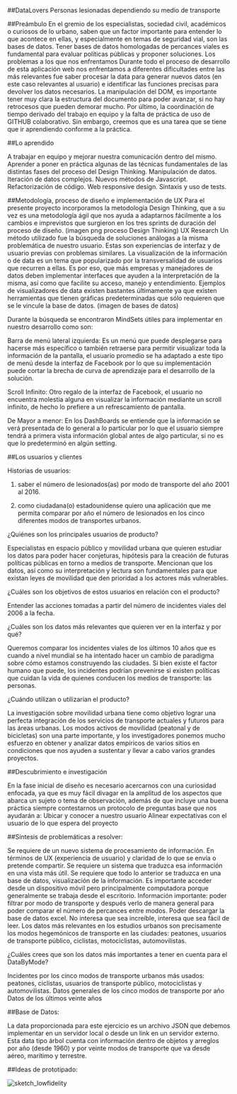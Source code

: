 ##DataLovers Personas lesionadas dependiendo su medio de transporte

##Preámbulo 
En el gremio de los especialistas, sociedad civil, académicos o curiosos de lo urbano, saben que un factor importante para entender lo que acontece en ellas, y especialmente en temas de seguridad vial, son las bases de datos. Tener bases de datos homologadas de percances viales es fundamental para evaluar políticas públicas y proponer soluciones. 
Los problemas a los que nos enfrentamos
Durante todo el proceso de desarrollo de esta aplicación web nos enfrentamos a diferentes dificultades entre las más relevantes fue saber procesar la data para generar nuevos datos (en este caso relevantes al usuario) e identificar las funciones precisas para devolver los datos necesarios.
La manipulación del DOM, es importante tener muy clara la estructura del documento para poder avanzar, si no hay retrocesos que pueden demorar mucho.
Por último, la coordinación de tiempo derivado del trabajo en equipo y la falta de práctica de uso de GITHUB colaborativo. Sin embargo, creemos que es una tarea que se tiene que ir aprendiendo conforme a la práctica.

##Lo aprendido

A trabajar en equipo y mejorar nuestra comunicación dentro del mismo. 
Aprender a poner en práctica algunas de las técnicas fundamentales de las distintas fases del proceso del Design Thinking.
Manipulación de datos.
Iteración de datos complejos.
Nuevos métodos de Javascript.
Refactorización de código.
Web responsive design.
Sintaxis y uso de tests.

##Metodología, proceso de diseño e implementación de UX
Para el presente proyecto incorporamos la metodología Design Thinking, que a su vez es una metodología ágil que nos ayuda a adaptarnos fácilmente a los cambios e imprevistos que surgieron en los tres sprints de duración del proceso de diseño. 
(imagen png proceso Design Thinking)
UX Research
Un método utilizado fue la búsqueda de soluciones análogas a la misma problemática de nuestro usuario. Estas son experiencias de interfaz y de usuario previas con problemas similares. La visualización de la información o de data es un tema que popularizado por la transversalidad de usuarios que recurren a ellas. Es por eso, que más empresas y manejadores de datos deben implementar interfaces que ayuden a la interpretación de la misma, así como que facilite su acceso, manejo y entendimiento. 
Ejemplos de visualizadores de data existen bastantes últimamente ya que existen herramientas que tienen gráficas predeterminadas que sólo requieren que se le vincule la base de datos. 
(imagen de bases de datos)
 
Durante la búsqueda se encontraron MindSets útiles para implementar en nuestro desarrollo como son:

Barra de menú lateral izquierda: Es un menú que puede desplegarse para hacerse más específico o también retraerse para permitir visualizar toda la información de la pantalla, el usuario promedio se ha adaptado a este tipo de menú desde la interfaz de Facebook por lo que su implementación puede cortar la brecha de curva de aprendizaje para el desarrollo de la solución.

Scroll Infinito: Otro regalo de la interfaz de Facebook, el usuario no encuentra molestia alguna en visualizar la información mediante un scroll infinito, de hecho lo prefiere a un refrescamiento de pantalla.

De Mayor a menor: En los DashBoards se entiende que la información se verá presentada de lo general a lo particular por lo que el usuario siempre tendrá a primera vista información global antes de algo particular, si no es que lo predeterminó en algún setting.

##Los usuarios y clientes

Historias de usuarios:

1. saber el número de lesionados(as) por modo de transporte del año 2001 al 2016. 

2. como ciudadana(o) estadounidense quiero una aplicación que me permita comparar por año el número de lesionados en los cinco diferentes modos de transportes urbanos. 

¿Quiénes son los principales usuarios de producto?

Especialistas en espacio público y movilidad urbana que quieren estudiar los datos para poder hacer conjeturas, hipótesis para la creación de futuras políticas públicas en torno a medios de transporte.  Mencionan que los datos, así como su interpretación y lectura son fundamentales para que existan leyes de movilidad que den prioridad a los actores más vulnerables.


¿Cuáles son los objetivos de estos usuarios en relación con el producto?

Entender las acciones tomadas a partir del número de incidentes viales del 2006 a la fecha. 

¿Cuáles son los datos más relevantes que quieren ver en la interfaz y por qué?

Queremos comparar los incidentes viales de los últimos 10 años que es cuando a nivel mundial se ha intentado hacer un cambio de paradigma sobre cómo estamos construyendo las ciudades. Si bien existe el factor humano que puede, los incidentes podrían prevenirse si existen políticas que cuidan la vida de quienes conducen los medios de transporte: las personas. 

¿Cuándo utilizan o utilizarían el producto?

La investigación sobre movilidad urbana tiene como objetivo lograr una perfecta integración de los servicios de transporte actuales y futuros para las áreas urbanas. Los modos activos de movilidad (peatonal y de bicicletas) son una parte importante, y los investigadores ponemos mucho esfuerzo en obtener y analizar datos empíricos de varios sitios en condiciones que nos ayuden a sustentar y llevar a cabo varios grandes proyectos.

##Descubrimiento e investigación

En la fase inicial de diseño es necesario acercarnos con una curiosidad enfocada, ya que es muy fácil divagar en la amplitud de los aspectos que abarca un sujeto o tema de observación, además de que incluye una buena práctica siempre contestarnos un protocolo de preguntas base que nos ayudarán a:
Ubicar y conocer a nuestro usuario
Alinear expectativas con el usuario de lo que espera del proyecto

##Síntesis de problemáticas a resolver:

Se requiere de un nuevo sistema de procesamiento de información. En términos de UX (experiencia de usuario) y claridad de lo que se envía o pretende compartir. 
Se requiere un sistema que traduzca esa información en una vista más útil. 
Se requiere que todo lo anterior se traduzca en una base de datos, visualización de la información. 
Es importante acceder desde un dispositivo móvil pero principalmente computadora porque generalmente se trabaja desde el escritorio.
Información importante: poder filtrar por modo de transporte y después verlo de manera general para poder comparar el número de percances entre modos. 
Poder descargar la base de datos excel.
No interesa que sea increíble, interesa que sea fácil de leer.
Los datos más relevantes en los estudios urbanos son precisamente los modos hegemónicos de transporte en las ciudades: peatones, usuarios de transporte público, ciclistas, motociclistas, automovilistas. 

¿Cuáles crees que son los datos más importantes a tener en cuenta para el DataByMode?

Incidentes por los cinco modos de transporte urbanos más usados: peatones, ciclistas, usuarios de transporte público, motociclistas y automovilistas. 
Datos generales de los cinco modos de transporte por año
Datos de los últimos veinte años

##Base de Datos:

La data proporcionada para este ejercicio es un archivo JSON que debemos implementar en un servidor local o desde un link en un servidor externo. Esta data tipo árbol cuenta con información dentro de objetos y arreglos por año (desde 1960) y por veinte modos de transporte que va desde aéreo, marítimo y terrestre.

##Ideas de prototipado:

![sketch_lowfidelity](https://raw.githubusercontent.com/UnaTal/cdmx-2019-01-bc-core-data-lovers/ramaTalia/src/images/sketch_lowfidelity)

